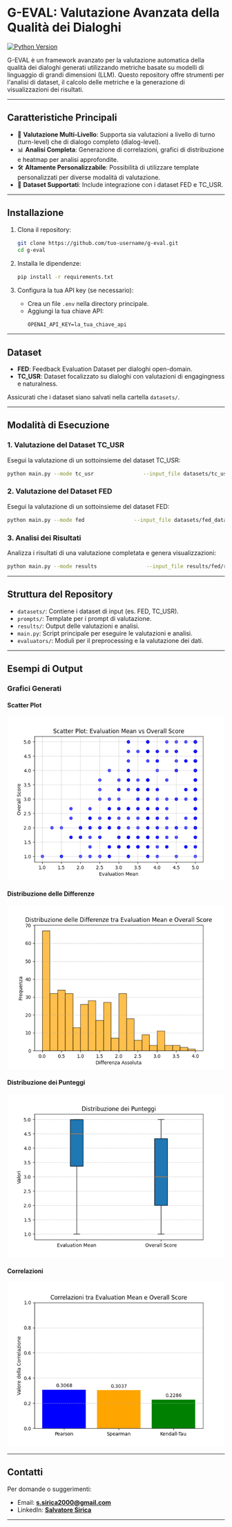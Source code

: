 
# **G-EVAL: Valutazione Avanzata della Qualità dei Dialoghi**

[![Python Version](https://img.shields.io/badge/python-3.8%2B-blue)](https://www.python.org/)

G-EVAL è un framework avanzato per la valutazione automatica della qualità dei dialoghi generati utilizzando metriche basate su modelli di linguaggio di grandi dimensioni (LLM). Questo repository offre strumenti per l'analisi di dataset, il calcolo delle metriche e la generazione di visualizzazioni dei risultati.

---

## **Caratteristiche Principali**
- 🚀 **Valutazione Multi-Livello**: Supporta sia valutazioni a livello di turno (turn-level) che di dialogo completo (dialog-level).
- 📊 **Analisi Completa**: Generazione di correlazioni, grafici di distribuzione e heatmap per analisi approfondite.
- 🛠️ **Altamente Personalizzabile**: Possibilità di utilizzare template personalizzati per diverse modalità di valutazione.
- 📂 **Dataset Supportati**: Include integrazione con i dataset FED e TC_USR.

---

## **Installazione**

1. Clona il repository:
   ```bash
   git clone https://github.com/tuo-username/g-eval.git
   cd g-eval
   ```

2. Installa le dipendenze:
   ```bash
   pip install -r requirements.txt
   ```

3. Configura la tua API key (se necessario):
   - Crea un file `.env` nella directory principale.
   - Aggiungi la tua chiave API:
     ```
     OPENAI_API_KEY=la_tua_chiave_api
     ```

---

## **Dataset**
- **FED**: Feedback Evaluation Dataset per dialoghi open-domain.
- **TC_USR**: Dataset focalizzato su dialoghi con valutazioni di engagingness e naturalness.

Assicurati che i dataset siano salvati nella cartella `datasets/`.

---

## **Modalità di Esecuzione**

### 1. **Valutazione del Dataset TC_USR**
Esegui la valutazione di un sottoinsieme del dataset TC_USR:
```bash
python main.py --mode tc_usr                --input_file datasets/tc_usr_data.json                --single_template_path prompts/tc_usr_single_response.txt                --full_template_path prompts/tc_usr_single_response.txt                --output_file results/tc/results_tc_usr.json                --num_records 1
```

### 2. **Valutazione del Dataset FED**
Esegui la valutazione di un sottoinsieme del dataset FED:
```bash
python main.py --mode fed                --input_file datasets/fed_data.json                --single_template_path prompts/fed_single_response.txt                --full_template_path prompts/fed_full_dialogue.txt                --output_file results/fed/results_fed.json                --num_records 2
```

### 3. **Analisi dei Risultati**
Analizza i risultati di una valutazione completata e genera visualizzazioni:
```bash
python main.py --mode results                --input_file results/fed/results_fed_all.json                --output_file results/analyze_output
```

---

## **Struttura del Repository**

- `datasets/`: Contiene i dataset di input (es. FED, TC_USR).
- `prompts/`: Template per i prompt di valutazione.
- `results/`: Output delle valutazioni e analisi.
- `main.py`: Script principale per eseguire le valutazioni e analisi.
- `evaluators/`: Moduli per il preprocessing e la valutazione dei dati.

---

## **Esempi di Output**
### Grafici Generati
#### Scatter Plot
![Scatter Plot](results/tc/scatter_plot.png)

#### Distribuzione delle Differenze
![Istogramma delle Differenze](results/tc/difference_histogram.png)

#### Distribuzione dei Punteggi
![Boxplot](results/tc/boxplot.png)

#### Correlazioni
![Bar Plot delle Correlazioni](results/tc/correlation_bar_plot.png)


---

## **Contatti**
Per domande o suggerimenti:
- Email: **s.sirica2000@gmail.com**
- LinkedIn: **[Salvatore Sirica](https://www.linkedin.com/in/salvatore-sirica-823325208/)**

---
